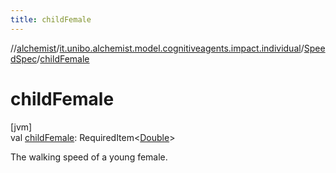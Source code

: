 ```yaml
---
title: childFemale
---
```

//[alchemist](../../../index.html)/[it.unibo.alchemist.model.cognitiveagents.impact.individual](../index.html)/[SpeedSpec](index.html)/[childFemale](child-female.html)



# childFemale



[jvm]\
val [childFemale](child-female.html): RequiredItem<[Double](https://kotlinlang.org/api/latest/jvm/stdlib/kotlin/-double/index.html)>



The walking speed of a young female.




